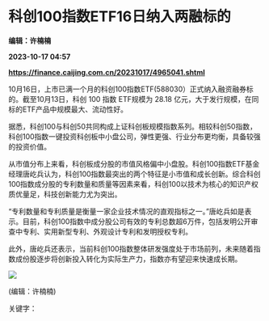 # 科创100指数ETF16日纳入两融标的
**编辑：许楠楠**

**2023-10-17 04:57**

**https://finance.caijing.com.cn/20231017/4965041.shtml**

10月16日，上市已满一个月的科创100指数ETF(588030）正式纳入融资融券标的。截至10月13日，科创 100 指数 ETF规模为 28.18 亿元，大于发行规模，在同标的ETF产品中规模最大、流动性好。

据悉，科创100与科创50共同构成上证科创板规模指数系列。相较科创50指数，科创100指数一键投资科创板中小盘公司，弹性更强、行业分布更均衡，具备较强的投资价值。

从市值分布上来看，科创板成分股的市值风格偏中小盘股。科创100指数ETF基金经理唐屹兵认为，科创100指数最突出的两个特征是小市值和成长创新。综合科创100指数成分股的专利数量和质量等因素来看，科创100以技术为核心的知识产权质优量足，科技创新能力尤为突出。

“专利数量和专利质量是衡量一家企业技术情况的直观指标之一。”唐屹兵如是表示。目前，科创100指数中成分股公司有效的专利总数超6万件，包括发明公开审查中专利、实用新型专利、外观设计专利和发明授权专利。

此外，唐屹兵还表示，当前科创100指数整体研发强度处于市场前列，未来随着指数成份股逐步将创新投入转化为实际生产力，指数亦有望迎来快速成长期。

![](https://tx1.cdn.caijing.com.cn/2014-03-27/114048455.jpg)

(编辑：许楠楠)

关键字：